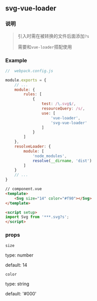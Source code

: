 ## svg-vue-loader

### 说明

> 引入时需在被转换的文件后面添加`?s`
> 
> 需要和`vue-loader`搭配使用


### **Example**
```js
//  webpack.config.js

module.exports = {
    // ...
    module: {
        rules: [
            {
                test: /\.svg$/,
                resourceQuery: /s/,
                use: [
                    'vue-loader',
                    'svg-vue-loader'
                ]
            }
        ]
    },
    resolveLoader: {
        module: [
            'node_modules',
            resolve(__dirname, 'dist')
        ]
    }
    // ...
}
```

```html
// component.vue
<template>
    <Svg size="14" color="#f90"></Svg>
</template>

<script setup>
import Svg from '***.svg?s';
</script>
```

### **props**
`size`

type: number

default: 14

`color`

type: string

default: '#000'